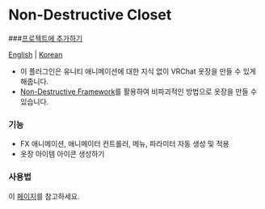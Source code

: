 # Non-Destructive Closet

###[프로젝트에 추가하기](https://cstria0106.github.io/vpm-repos/)

[English](https://github.com/cstria0106/NonDestructiveCloset/blob/main/README.md) | [Korean](https://github.com/cstria0106/NonDestructiveCloset/blob/main/README.ko.md)

- 이 플러그인은 유니티 애니메이션에 대한 지식 없이 VRChat 옷장을 만들 수 있게 해줍니다.
- [Non-Destructive Framework](https://github.com/bdunderscore/ndmf)를 활용하여 비파괴적인 방법으로 옷장을 만들 수 있습니다.

### 기능

- FX 애니메이션, 애니메이터 컨트롤러, 메뉴, 파라미터 자동 생성 및 적용
- 옷장 아이템 아이콘 생성하기

### 사용법

이 [페이지](https://github.com/cstria0106/NonDestructiveCloset/blob/main/docs/how-to-use.ko.md)를 참고하세요.
